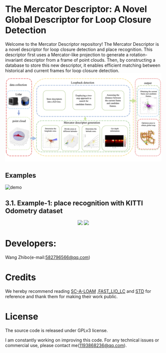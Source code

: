 

# The Mercator Descriptor: A Novel Global Descriptor for Loop Closure Detection

Welcome to the Mercator Descriptor repository! The Mercator Descriptor is a novel descriptor for loop closure detection and place recognition. This descriptor first uses a Mercator-like projection to generate a rotation-invariant descriptor from a frame of point clouds. Then, by constructing a database to store this new descriptor, it enables efficient matching between historical and current frames for loop closure detection.
![](https://github.com/582796566/Mercator-Descriptor/blob/main/workflow.jpg)


## Examples 


![demo]()


## **3.1. Example-1: place recognition with KITTI Odometry dataset**
<div align="center">
<img src="https://github.com/wangzika/Mercator-Descriptor/blob/main/loop%20detection1.GIF"  width="48%" loop/>
<img src="https://github.com/wangzika/Mercator-Descriptor/blob/main/loop%20detection.GIF"  width="48%" loop/>
</div>

# Developers:
Wang Zhibo(e-mail:582796566@qq.com)


# Credits

We hereby recommend reading [SC-A-LOAM](https://github.com/gisbi-kim/SC-A-LOAM) ,[FAST_LIO_LC](https://github.com/yanliang-wang/FAST_LIO_LC) and [STD](https://github.com/hku-mars/STD) for reference and thank them for making their work public.

# License

The source code is released under GPLv3 license.

I am constantly working on improving this code. For any technical issues or commercial use, please contact me(1193868236@qq.com).

